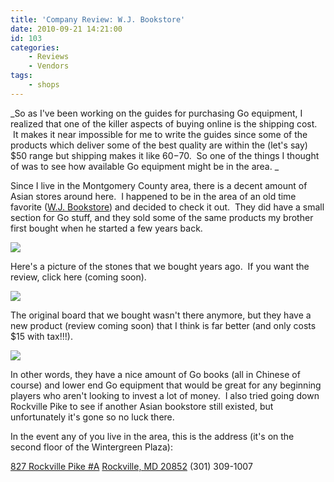 ```yaml
---
title: 'Company Review: W.J. Bookstore'
date: 2010-09-21 14:21:00
id: 103
categories:
	- Reviews
	- Vendors
tags:
	- shops
---
```


_So as I've been working on the guides for purchasing Go equipment, I realized that one of the killer aspects of buying online is the shipping cost.  It makes it near impossible for me to write the guides since some of the products which deliver some of the best quality are within the (let's say) $50 range but shipping makes it like $60-$70.  So one of the things I thought of was to see how available Go equipment might be in the area. _

Since I live in the Montgomery County area, there is a decent amount of Asian stores around here.  I happened to be in the area of an old time favorite ([W.J. Bookstore](http://maps.google.com/maps/place?cid=9141942096569500490&q=wj+bookstore&gl=us&cd=1&cad=src:pplink&ei=GPiYTJifNp-KygSVmuXjBg)) and decided to check it out.  They did have a small section for Go stuff, and they sold some of the same products my brother first bought when he started a few years back.

![](/images/2010/09/wj-01.JPG)

Here's a picture of the stones that we bought years ago.  If you want the review, click here (coming soon).

![](/images/2010/09/wj-02.JPG)

The original board that we bought wasn't there anymore, but they have a new product (review coming soon) that I think is far better (and only costs $15 with tax!!!).

![](/images/2010/09/wj-03.JPG)

In other words, they have a nice amount of Go books (all in Chinese of course) and lower end Go equipment that would be great for any beginning players who aren't looking to invest a lot of money.  I also tried going down Rockville Pike to see if another Asian bookstore still existed, but unfortunately it's gone so no luck there.  </span>

In the event any of you live in the area, this is the address (it's on the second floor of the Wintergreen Plaza):

[827 Rockville Pike #A](http://www.blogger.com/goog_1091462214)
[Rockville, MD 20852](http://maps.google.com/maps/place?cid=9141942096569500490&q=wj+bookstore&gl=us&cd=1&cad=src:pplink&ei=GPiYTJifNp-KygSVmuXjBg)
(301) 309-1007